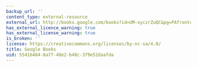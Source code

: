 ```yaml
---
backup_url: ''
content_type: external-resource
external_url: http://books.google.com/books?id=UM-xyczrZuQC&pg=PAfrontcover
has_external_licence_warning: true
has_external_license_warning: true
is_broken: ''
license: https://creativecommons.org/licenses/by-nc-sa/4.0/
title: Google Books
uid: 55416484-8a7f-48e2-b48c-379e52daafda
---
```

